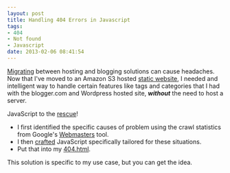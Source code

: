 ```yaml
---
layout: post
title: Handling 404 Errors in Javascript
tags: 
- 404
- Not found
- Javascript
date: 2013-02-06 08:41:54
---
```


[Migrating](/blog/colophon.html) between hosting and blogging solutions can cause headaches. Now that I've moved to an Amazon S3 hosted [static website](/blog/2011/08/24/static-blog-using-jekyll/), I needed and intelligent way to handle certain features like tags and categories that I had with the blogger.com and Wordpress hosted site, _**without**_ the need to host a server.

JavaScript to the [rescue](https://github.com/scharan/scharan.github.com/blob/master/_includes/error.html)! 

- I first identified the specific causes of problem using the crawl statistics from Google's [Webmasters](https://www.google.com/webmasters/tools/home) tool.
- I then [crafted](https://github.com/scharan/scharan.github.com/blob/master/_includes/error.html) JavaScript specifically tailored for these situations.
- Put that into my [404.html](https://github.com/scharan/scharan.github.com/blob/master/_includes/error.html).

This solution is specific to my use case, but you can get the idea.

